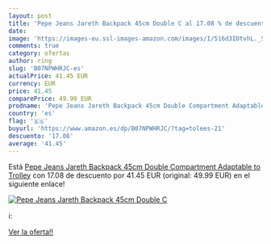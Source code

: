 ```yaml
---
layout: post
title: 'Pepe Jeans Jareth Backpack 45cm Double C al 17.08 % de descuento'
date: 
image: 'https://images-eu.ssl-images-amazon.com/images/I/516d3IDtvhL._SL200_.jpg'
comments: true
category: ofertas
author: ring
slug: 'B07NPWHRJC-es'
actualPrice: 41.45 EUR
currency: EUR
price: 41.45
comparePrice: 49.99 EUR
prodname: 'Pepe Jeans Jareth Backpack 45cm Double Compartment Adaptable to Trolley'
country: 'es'
flag: '🇪🇸'
buyurl: 'https://www.amazon.es/dp/B07NPWHRJC/?tag=tolees-21'
descuento: '17.08'
average: '41.45'
---
```


Está [Pepe Jeans Jareth Backpack 45cm Double Compartment Adaptable to Trolley](https://www.amazon.es/dp/B07NPWHRJC/?tag=tolees-21) con 17.08 de descuento por 41.45 EUR (original: 49.99 EUR) en el siguiente enlace!

[![Pepe Jeans Jareth Backpack 45cm Double C](https://images-eu.ssl-images-amazon.com/images/I/516d3IDtvhL._SL200_.jpg)](https://www.amazon.es/dp/B07NPWHRJC/?tag=tolees-21)

ℹ️:


[Ver la oferta!!](https://www.amazon.es/dp/B07NPWHRJC/?tag=tolees-21)

